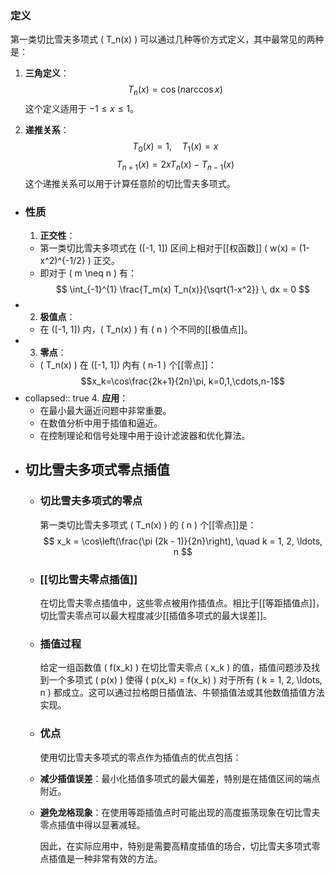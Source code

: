 ### 定义
第一类切比雪夫多项式 \( T_n(x) \) 可以通过几种等价方式定义，其中最常见的两种是：

1. **三角定义**：
 $$ T_n(x) = \cos(n \arccos x) $$
 这个定义适用于 $-1 \leq x \leq 1$。

2. **递推关系**：
 $$ T_0(x) = 1, \quad T_1(x) = x $$
 $$ T_{n+1}(x) = 2x T_n(x) - T_{n-1}(x) $$
 这个递推关系可以用于计算任意阶的切比雪夫多项式。
- ### 性质
  1. **正交性**：
	- 第一类切比雪夫多项式在 \([-1, 1]\) 区间上相对于[[权函数]] \( w(x) = (1-x^2)^{-1/2} \) 正交。
	- 即对于 \( m \neq n \) 有：
	  $$ \int_{-1}^{1} \frac{T_m(x) T_n(x)}{\sqrt{1-x^2}} \, dx = 0 $$
- 2. **极值点**：
	- 在 \([-1, 1]\) 内，\( T_n(x) \) 有 \( n \) 个不同的[[极值点]]。
- 3. **零点**：
	- \( T_n(x) \) 在 \([-1, 1]\) 内有 \( n-1 \) 个[[零点]]：
	  $$x_k=\cos\frac{2k+1}{2n}\pi, k=0,1,\cdots,n-1$$
- collapsed:: true
  4. **应用**：
	- 在最小最大逼近问题中非常重要。
	- 在数值分析中用于插值和逼近。
	- 在控制理论和信号处理中用于设计滤波器和优化算法。
- ## 切比雪夫多项式零点插值
	- ### 切比雪夫多项式的零点
	  第一类切比雪夫多项式 \( T_n(x) \) 的 \( n \) 个[[零点]]是：
	  $$ x_k = \cos\left(\frac{\pi (2k - 1)}{2n}\right), \quad k = 1, 2, \ldots, n $$
	- ### [[切比雪夫零点插值]]
	  在切比雪夫零点插值中，这些零点被用作插值点。相比于[[等距插值点]]，切比雪夫零点可以最大程度减少[[插值多项式的最大误差]]。
	- ### 插值过程
	  
	  给定一组函数值 \( f(x_k) \) 在切比雪夫零点 \( x_k \) 的值，插值问题涉及找到一个多项式 \( p(x) \) 使得 \( p(x_k) = f(x_k) \) 对于所有 \( k = 1, 2, \ldots, n \) 都成立。这可以通过拉格朗日插值法、牛顿插值法或其他数值插值方法实现。
	- ### 优点
	  
	  使用切比雪夫多项式的零点作为插值点的优点包括：
	- **减少插值误差**：最小化插值多项式的最大偏差，特别是在插值区间的端点附近。
	- **避免龙格现象**：在使用等距插值点时可能出现的高度振荡现象在切比雪夫零点插值中得以显著减轻。
	  
	  因此，在实际应用中，特别是需要高精度插值的场合，切比雪夫多项式零点插值是一种非常有效的方法。